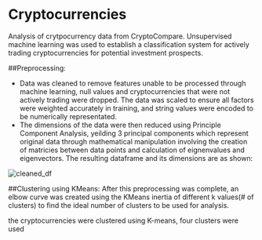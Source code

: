 # Cryptocurrencies
Analysis of crytpocurrency data from CryptoCompare. Unsupervised machine learning was used to establish a classification system for actively trading cryptocurrencies for potential investment prospects.


##Preprocessing:
- Data was cleaned to remove features unable to be processed through machine learning, null values and cryptocurrencies that were not actively trading were dropped. The data was scaled to ensure all factors were weighted accurately in training, and string values were encoded to be numerically representated. 
- The dimensions of the data were then reduced using Principle Component Analysis, yeilding 3 principal components which represent original data through mathematical manipulation involving the creation of matricies between data points and calculation of eignenvalues and eigenvectors. The resulting dataframe and its dimensions are as shown:

![cleaned_df](https://user-images.githubusercontent.com/100040705/179439246-df9a2c45-bf7d-45ff-bc35-c9b1d2872f43.png)

##Clustering using KMeans:
After this preprocessing was complete, an elbow curve was created using the KMeans inertia of different k values(# of clusters) to find the ideal number of clusters to be used for analysis.

the cryptocurrencies were clustered using K-means, four clusters were used 
